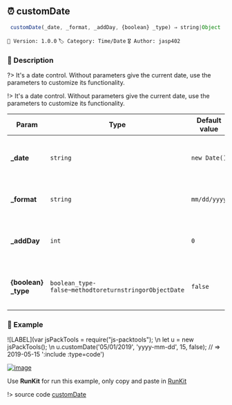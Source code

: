 ## ⏰ customDate 

```javascript
 customDate(_date, _format, _addDay, {boolean} _type) ⇒ string|Object  
``` 


`📢 Version: 1.0.0`  `🏷️ Category: Time/Date` `🎖️ Author: jasp402` 

### 📝 Description 


?> It's a date control. Without parameters give the current date, use the parameters to customize its functionality. 


!> It's a date control. Without parameters give the current date, use the parameters to customize its functionality. 


| Param | Type | Default value | Description |
| --- | --- | --- | --- |
| **_date** | `string` | ` new Date() ` | _date or Object Date by Default is current date._ | 
| **_format** | `string` | ` mm/dd/yyyy ` | _define the format that want to return._ | 
| **_addDay** | `int` | ` 0 ` | _count of days that add to date o current date_ | 
| **{boolean} _type** | `boolean_type-false~methodtoreturnstringorObjectDate` | ` false ` | _method to return {string} or {Object Date}_ | 



### 🧪 Example 


![LABEL](var jsPackTools = require("js-packtools"); \n let u = new jsPackTools(); \n u.customDate('05/01/2019', 'yyyy-mm-dd', 15, false);  // => 2019-05-15 ':include :type=code')




[![image](https://user-images.githubusercontent.com/8978470/89190058-8603d500-d566-11ea-914f-284448e5a1b6.png)](https://npm.runkit.com/js-packtools) 
 
Use **RunKit** for run this example, only copy and paste in [RunKit](https://npm.runkit.com/js-packtools)


!> source code [customDate](https://github.com/jasp402/js-packtools/blob/master/lib/customDate.js) 

